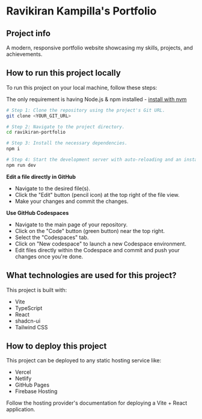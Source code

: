 # Ravikiran Kampilla's Portfolio

## Project info

A modern, responsive portfolio website showcasing my skills, projects, and achievements.

## How to run this project locally

To run this project on your local machine, follow these steps:

The only requirement is having Node.js & npm installed - [install with nvm](https://github.com/nvm-sh/nvm#installing-and-updating)

```sh
# Step 1: Clone the repository using the project's Git URL.
git clone <YOUR_GIT_URL>

# Step 2: Navigate to the project directory.
cd ravikiran-portfolio

# Step 3: Install the necessary dependencies.
npm i

# Step 4: Start the development server with auto-reloading and an instant preview.
npm run dev
```

**Edit a file directly in GitHub**

- Navigate to the desired file(s).
- Click the "Edit" button (pencil icon) at the top right of the file view.
- Make your changes and commit the changes.

**Use GitHub Codespaces**

- Navigate to the main page of your repository.
- Click on the "Code" button (green button) near the top right.
- Select the "Codespaces" tab.
- Click on "New codespace" to launch a new Codespace environment.
- Edit files directly within the Codespace and commit and push your changes once you're done.

## What technologies are used for this project?

This project is built with:

- Vite
- TypeScript
- React
- shadcn-ui
- Tailwind CSS

## How to deploy this project

This project can be deployed to any static hosting service like:
- Vercel
- Netlify
- GitHub Pages
- Firebase Hosting

Follow the hosting provider's documentation for deploying a Vite + React application.
